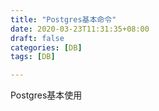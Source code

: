 ```yaml
---
title: "Postgres基本命令"
date: 2020-03-23T11:31:35+08:00
draft: false  
categories: [DB]
tags: [DB]

---
```


Postgres基本使用

<!--more-->





